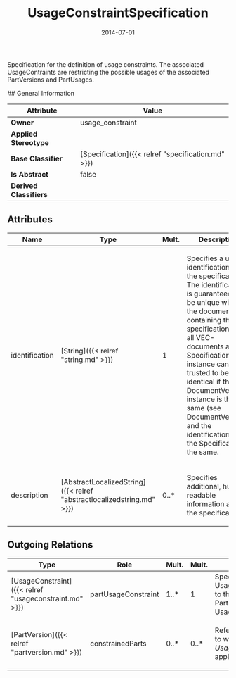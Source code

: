 ﻿---
title: UsageConstraintSpecification
toc: false
type: specs
date: "2014-07-01"
draft: false
specification: VEC
version: 1.1.1
documentType: "Recommendation"
elementType: Class
classes:
  - UsageConstraintSpecification
menu_name: vec-1.1.1
---
<p>Specification for the definition of usage constraints. The associated UsageContraints are restricting the possible usages of the associated PartVersions and PartUsages.  </p>
## General Information

| Attribute               | Value |
|-------------------------|-------|
| **Owner**               | usage_constraint |
| **Applied Stereotype**  |   |
| **Base Classifier**     | [Specification]({{< relref "specification.md" >}})<br/>  |
| **Is Abstract**         | false |
| **Derived Classifiers** |   |

## Attributes
|  Name  |  Type  |  Mult.  |  Description  |  Owning Classifier  |
|--------|--------|---------|---------------|--------------|
|identification | [String]({{< relref "string.md" >}}) | 1 | <p> Specifies a unique identification of the specification. The identification is guaranteed to be unique within the document containing the specification. Over all VEC-documents a Specification-instance can be trusted to be identical if the DocumentVersion-instance is the same (see DocumentVersion) and the identification of the Specification is the same.      </p> | [Specification]({{< relref "specification.md" >}}) |
|description | [AbstractLocalizedString]({{< relref "abstractlocalizedstring.md" >}}) | 0..* | <p> Specifies additional, human readable information about the specification.      </p> | [Specification]({{< relref "specification.md" >}}) |

## Outgoing Relations
|    Type  |   Role   |   Mult.   |   Mult.   |   Description   |
|----------|----------|-----------|-----------|-----------------|
| [UsageConstraint]({{< relref "usageconstraint.md" >}}) | partUsageConstraint | 1..* | 1 | Specifies the UsageConstraints that apply to the PartVersion or PartUsages described by the UsageConstraintSpecification. |
| [PartVersion]({{< relref "partversion.md" >}}) | constrainedParts | 0..* | 0..* | <p> References the <i>PartVersions</i> to which this <i>UsageConstraintSpecification</i> applies.      </p> |
